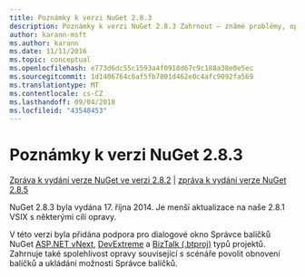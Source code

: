 ```yaml
---
title: Poznámky k verzi NuGet 2.8.3
description: Poznámky k verzi NuGet 2.8.3 Zahrnout – známé problémy, opravy chyb, nové funkce a chcete.
author: karann-msft
ms.author: karann
ms.date: 11/11/2016
ms.topic: conceptual
ms.openlocfilehash: e773d6dc55c1593a4f0918d67c9c188a38e0e5ec
ms.sourcegitcommit: 1d1406764c6af5fb7801d462e0c4afc9092fa569
ms.translationtype: MT
ms.contentlocale: cs-CZ
ms.lasthandoff: 09/04/2018
ms.locfileid: "43548453"
---
```

# <a name="nuget-283-release-notes"></a>Poznámky k verzi NuGet 2.8.3

[Zpráva k vydání verze NuGet ve verzi 2.8.2](../release-notes/nuget-2.8.2.md) | [zpráva k vydání verze NuGet 2.8.5](../release-notes/nuget-2.8.5.md)

NuGet 2.8.3 byla vydána 17. října 2014. Je menší aktualizace na naše 2.8.1 VSIX s některými cílí opravy.

V této verzi byla přidána podpora pro dialogové okno Správce balíčků NuGet [ASP.NET vNext](http://www.asp.net/vnext), [DevExtreme](http://js.devexpress.com/) a [BizTalk (.btproj)](/biztalk/core/developing-biztalk-server-applications) typů projektů. Zahrnuje také spolehlivost opravy související s scénáře povolit obnovení balíčků a ukládání možnosti Správce balíčků.
